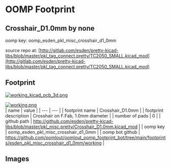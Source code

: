 # OOMP Footprint  
## Crosshair_D1.0mm  by none  
  
oomp key: oomp_esden_pkl_misc_crosshair_d1_0mm  
  
source repo at: [http://gitlab.com/esden/pretty-kicad-libs/blob/master/pkl_tag_connect.pretty/TC2050_SMALL.kicad_mod](http://gitlab.com/esden/pretty-kicad-libs/blob/master/pkl_tag_connect.pretty/TC2050_SMALL.kicad_mod)  
## Footprint  
  
[![working_kicad_pcb_3d.png](working_kicad_pcb_3d_600.png)](working_kicad_pcb_3d.png)  
  
[![working.png](working_600.png)](working.png)  
| name | value | 
| --- | --- | 
| footprint name | Crosshair_D1.0mm | 
| footprint description | Crosshair on F.Fab, 1.0mm diameter | 
| number of pads | 0 | 
| github path | http://github.com/esden/pretty-kicad-libs/blob/master/pkl_misc.pretty/Crosshair_D1.0mm.kicad_mod | 
| oomp key | oomp_esden_pkl_misc_crosshair_d1_0mm | 
| oomp bot github | https://github.com/oomlout/oomlout_oomp_footprint_bot/tree/main/footprints/esden_pkl_misc_crosshair_d1_0mm/working | 
## Images  
